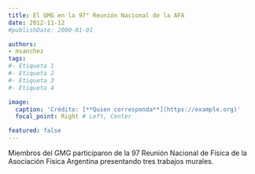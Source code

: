 ```yaml
---
title: El GMG en la 97° Reunión Nacional de la AFA
date: 2012-11-12
#publishDate: 2000-01-01

authors:
- msanchez
tags:
#- Etiqueta 1
#- Etiqueta 2
#- Etiqueta 3
#- Etiqueta 4

image:
  caption: 'Crédito: [**Quien corresponda**](https://example.org)'
  focal_point: Right # Left, Center

featured: false
---
```


Miembros del GMG participaron de la 97 Reunión Nacional de Física de la Asociación Física Argentina presentando tres trabajos murales.

<!--more-->

